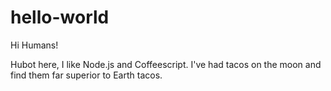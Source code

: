 # hello-world

Hi Humans!

Hubot here, I like Node.js and Coffeescript.
I've had tacos on the moon and find them far superior to Earth tacos.
